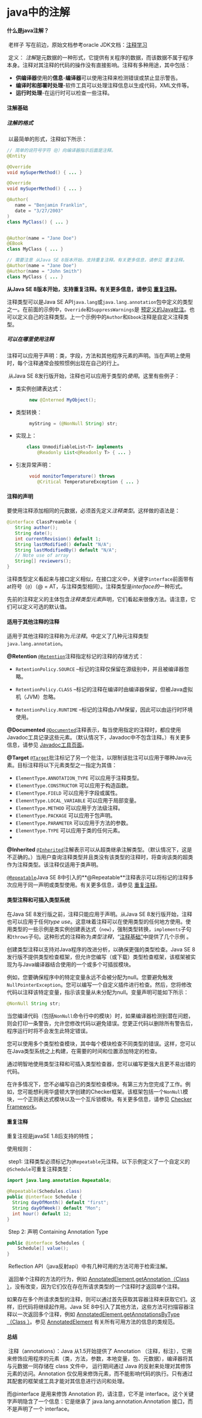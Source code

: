 # java中的注解
#### 什么是java注解？

​		老样子 写在前边，原始文档参考oracle JDK文档：[注释学习](https://docs.oracle.com/javase/tutorial/java/annotations/index.html)

​        定义： *注解*是元数据的一种形式，它提供有关程序的数据，而该数据不属于程序本身。注释对其注释的代码的操作没有直接影响。注释有多种用途，其中包括：

- **供编译器**使用的**信息**-**编译器**可以使用注释来检测错误或禁止显示警告。
- **编译时和部署时处理**-软件工具可以处理注释信息以生成代码，XML文件等。
- **运行时处理**-在运行时可以检查一些注释。



#### 注解基础

##### 		注解的格式

​			以最简单的形式，注释如下所示：

```java
// 简单的说符号字符（@）向编译器指示后面是注释。
@Entity

@Override
void mySuperMethod() { ... }

@Override
void mySuperMethod() { ... }

@Author(
   name = "Benjamin Franklin",
   date = "3/27/2003"
)
class MyClass() { ... }


@Author(name = "Jane Doe")
@EBook
class MyClass { ... }

// 需要注意 从Java SE 8版本开始，支持重复注释。有关更多信息，请参见 重复注释。
@Author(name = "Jane Doe")
@Author(name = "John Smith")
class MyClass { ... }
```

**从Java SE 8版本开始，支持重复注释。有关更多信息，请参见 [重复注释](https://docs.oracle.com/javase/tutorial/java/annotations/repeating.html)。**

注释类型可以是Java SE API`java.lang`或`java.lang.annotation`包中定义的类型之一。在前面的示例中，`Override`和`SuppressWarnings`是 [预定义的Java批注](https://docs.oracle.com/javase/tutorial/java/annotations/predefined.html)。也可以定义自己的注释类型。上一个示例中的`Author`和`Ebook`注释是自定义注释类型。



##### 可以在哪里使用注释

​	注释可以应用于声明：类，字段，方法和其他程序元素的声明。当在声明上使用时，每个注释通常会按照惯例出现在自己的行上。

​	从Java SE 8发行版开始，注释也可以应用于类型的*使用*。这里有些例子：



- 类实例创建表达式：

  ```java
       new @Interned MyObject();
  ```

- 类型转换：

  ```java
       myString = (@NonNull String) str;
  ```

- 实现上：

  ```java
      class UnmodifiableList<T> implements
          @Readonly List<@Readonly T> { ... }
  ```

- 引发异常声明：

  ```java
       void monitorTemperature() throws
          @Critical TemperatureException { ... }
  ```

#### 注释的声明

​	要使用注释添加相同的元数据，必须首先定义*注释类型*。这样做的语法是：

```java
@interface ClassPreamble {
   String author();
   String date();
   int currentRevision() default 1;
   String lastModified() default "N/A";
   String lastModifiedBy() default "N/A";
   // Note use of array
   String[] reviewers();
}
```

注释类型定义看起来与接口定义相似，在接口定义中，关键字`interface`前面带有at符号（`@`）（@ = AT，与注释类型相同）。注释类型是*interface的*一种形式。

先前的注释定义的主体包含*注释类型元素*声明，它们看起来很像方法。请注意，它们可以定义可选的默认值。



#### 适用于其他注释的注释

适用于其他注释的注释称为*元注释*。中定义了几种元注释类型`java.lang.annotation`。

**@Retention** [`@Retention`](https://docs.oracle.com/javase/8/docs/api/java/lang/annotation/Retention.html)注释指定标记的注释的存储方式：

- `RetentionPolicy.SOURCE` –标记的注释仅保留在源级别中，并且被编译器忽略。

- `RetentionPolicy.CLASS` –标记的注释在编译时由编译器保留，但被Java虚拟机（JVM）忽略。

- `RetentionPolicy.RUNTIME` –标记的注释由JVM保留，因此可以由运行时环境使用。

  

**@Documented** [`@Documented`](https://docs.oracle.com/javase/8/docs/api/java/lang/annotation/Documented.html)注释表示，每当使用指定的注释时，都应使用Javadoc工具记录这些元素。（默认情况下，Javadoc中不包含注释。）有关更多信息，请参见 [Javadoc工具页面](https://docs.oracle.com/javase/8/docs/technotes/guides/javadoc/index.html)。



**@Target** [`@Target`](https://docs.oracle.com/javase/8/docs/api/java/lang/annotation/Target.html)批注标记了另一个批注，以限制该批注可以应用于哪种Java元素。目标注释将以下元素类型之一指定为其值：

- `ElementType.ANNOTATION_TYPE` 可以应用于注释类型。
- `ElementType.CONSTRUCTOR` 可以应用于构造函数。
- `ElementType.FIELD` 可以应用于字段或属性。
- `ElementType.LOCAL_VARIABLE` 可以应用于局部变量。
- `ElementType.METHOD` 可以应用于方法级注释。
- `ElementType.PACKAGE` 可以应用于包声明。
- `ElementType.PARAMETER` 可以应用于方法的参数。
- `ElementType.TYPE` 可以应用于类的任何元素。
- 

**@Inherited** [`@Inherited`](https://docs.oracle.com/javase/8/docs/api/java/lang/annotation/Inherited.html)注解表示可以从超类继承注解类型。（默认情况下，这是不正确的。）当用户查询注释类型并且类没有该类型的注释时，将查询该类的超类作为注释类型。该注释仅适用于类声明。



[`@Repeatable`](https://docs.oracle.com/javase/8/docs/api/java/lang/annotation/Repeatable.html)Java SE 8中引入的**@Repeatable**注释表示可以将标记的注释多次应用于同一声明或类型使用。有关更多信息，请参见 [重复注释](https://docs.oracle.com/javase/tutorial/java/annotations/repeating.html)。



#### 类型注释和可插入类型系统

在Java SE 8发行版之前，注释只能应用于声明。从Java SE 8发行版开始，注释也可以应用于任何*type use*。这意味着注释可以在使用类型的任何地方使用。使用类型的一些示例是类实例创建表达式（`new`），强制类型转换，`implements`子句和`throws`子句。这种形式的注释称为*类型注释*，“[注释基础”](https://docs.oracle.com/javase/tutorial/java/annotations/basics.html)中提供了几个示例 。

创建类型注释以支持对Java程序的改进分析，以确保更强的类型检查。Java SE 8发行版不提供类型检查框架，但允许您编写（或下载）类型检查框架，该框架被实现为与Java编译器结合使用的一个或多个可插拔模块。

例如，您要确保程序中的特定变量永远不会被分配为null。您要避免触发`NullPointerException`。您可以编写一个自定义插件进行检查。然后，您将修改代码以注释该特定变量，指示该变量从未分配为null。变量声明可能如下所示：

```java
@NonNull String str;
```

当您编译代码（包括`NonNull`命令行中的模块）时，如果编译器检测到潜在问题，则会打印一条警告，允许您修改代码以避免错误。您更正代码以删除所有警告后，程序运行时将不会发生此特定错误。

您可以使用多个类型检查模块，其中每个模块检查不同类型的错误。这样，您可以在Java类型系统之上构建，在需要的时间和位置添加特定的检查。

通过明智地使用类型注释和可插入类型检查器，您可以编写更强大且更不易出错的代码。

在许多情况下，您不必编写自己的类型检查模块。有第三方为您完成了工作。例如，您可能想利用华盛顿大学创建的Checker框架。该框架包括一个`NonNull`模块，一个正则表达式模块以及一个互斥锁模块。有关更多信息，请参见 [Checker Framework](http://types.cs.washington.edu/checker-framework/)。

#### 重复注释

重复注视是javaSE 1.8后支持的特性；

使用规则：

​	step1: 注释类型必须标记为`@Repeatable`元注释。以下示例定义了一个自定义的`@Schedule`可重复注释类型：

```java
import java.lang.annotation.Repeatable;

@Repeatable(Schedules.class)
public @interface Schedule {
  String dayOfMonth() default "first";
  String dayOfWeek() default "Mon";
  int hour() default 12;
}
```

​	Step 2: 声明 Containing Annotation Type

```java
public @interface Schedules {
    Schedule[] value();
}
```

​	Reflection API（java反射api）中有几种可用的方法可用于检索注解。

​	返回单个注释的方法的行为，例如 [AnnotatedElement.getAnnotation（Class ）](https://docs.oracle.com/javase/8/docs/api/java/lang/reflect/AnnotatedElement.html#getAnnotation-java.lang.Class-)，没有改变，因为它们仅在存在所请求类型的*一个*注释时才返回单个注释。



​	如果存在多个所请求类型的注释，则可以通过首先获取其容器注释来获取它们。这样，旧代码将继续起作用。Java SE 8中引入了其他方法，这些方法可扫描容器注释以一次返回多个注释，例如 [AnnotatedElement.getAnnotationsByType（Class ）](https://docs.oracle.com/javase/8/docs/api/java/lang/reflect/AnnotatedElement.html#getAnnotationsByType-java.lang.Class-)。参见 [AnnotatedElement](https://docs.oracle.com/javase/8/docs/api/java/lang/reflect/AnnotatedElement.html) 有关所有可用方法的信息的类规范。



#### 总结

​   注释（annotations）：Java 从1.5开始提供了 Annotation （注释，标注），它用来修饰应用程序的元素（类，方法，参数，本地变量，包、元数据），编译器将其与元数据一同存储在 class 文件中，
   运行期间通过 Java 的反射来处理对其修饰元素的访问。Annotation 仅仅用来修饰元素，而不能影响代码的执行。只有通过其配套的框架或工具才能对其信息进行访问和处理。
    
   而@interface 是用来修饰 Annotation 的，请注意，它不是 interface。这个关键字声明隐含了一个信息：它是继承了 java.lang.annotation.Annotation 接口，而不是声明了一个 interface。

